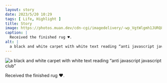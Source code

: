 ```yaml
---
layout: story
date: 2023/5/20 10:29
tags: [ Life, Highlight ]
title: Story
image: https://photos.muan.dev/cdn-cgi/imagedelivery/-wp_VgtWlgmh1JURQ8t1mg/505185b8-e8cd-4676-4f9a-c176997f1900/public
caption: |
  Received the finished rug ♥︎.
alt: |
  a black and white carpet with white text reading “anti javascript javascript club”
---
```


![a black and white carpet with white text reading “anti javascript javascript club”](https://photos.muan.dev/cdn-cgi/imagedelivery/-wp_VgtWlgmh1JURQ8t1mg/505185b8-e8cd-4676-4f9a-c176997f1900/public)

Received the finished rug ♥︎.
